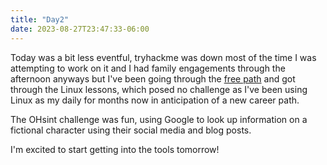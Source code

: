 ```yaml
---
title: "Day2"
date: 2023-08-27T23:47:33-06:00
---
```


Today was a bit less eventful, tryhackme was down most of the time I was attempting to work on it and I had family engagements through the afternoon anyways but I've been going through the [free path](https://tryhackme.com/r/resources/blog/free_path) and got through the Linux lessons, which posed no challenge as I've been using Linux as my daily for months now in anticipation of a new career path. 

The OHsint challenge was fun, using Google to look up information on a fictional character using their social media and blog posts. 

I'm excited to start getting into the tools tomorrow!
